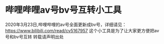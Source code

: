 # 哔哩哔哩av号bv号互转小工具
2020年3月23日,哔哩哔哩的av号全面更新成bv号，详细请见：
https://www.bilibili.com/read/cv5167957
这个小工具是为了让大家更方便把av号和bv号互转
转载请声明出处
